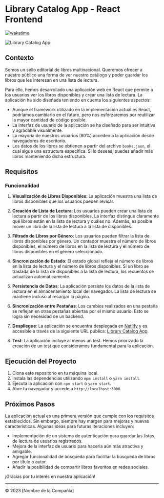 # Library Catalog App - React Frontend

[![wakatime](https://wakatime.com/badge/user/d9f2f680-1923-4275-ac1c-aa218aef47fb/project/7c5b0135-1a4e-4d62-8eab-d3b8412f7e32.svg)](https://wakatime.com/badge/user/d9f2f680-1923-4275-ac1c-aa218aef47fb/project/7c5b0135-1a4e-4d62-8eab-d3b8412f7e32)

![Library Catalog App](app_screenshot.png)

## Contexto

Somos un sello editorial de libros multinacional. Queremos ofrecer a nuestro público una forma de ver nuestro catálogo y poder guardar los libros que les interesan en una lista de lectura.

Para ello, hemos desarrollado una aplicación web en React que permite a los usuarios ver los libros disponibles y crear una lista de lectura. La aplicación ha sido diseñada teniendo en cuenta los siguientes aspectos:

- Aunque el framework utilizado en la implementación actual es React, podríamos cambiarlo en el futuro, pero nos esforzaremos por reutilizar la mayor cantidad de código posible.
- La interfaz de usuario de la aplicación se ha diseñado para ser intuitiva y agradable visualmente.
- La mayoría de nuestros usuarios (80%) acceden a la aplicación desde navegadores de escritorio.
- Los datos de los libros se obtienen a partir del archivo `books.json`, el cual sigue una estructura específica. Si lo deseas, puedes añadir más libros manteniendo dicha estructura.

## Requisitos

### Funcionalidad

1. **Visualización de Libros Disponibles**: La aplicación muestra una lista de libros disponibles que los usuarios pueden revisar.

2. **Creación de Lista de Lectura**: Los usuarios pueden crear una lista de lectura a partir de los libros disponibles. La interfaz distingue claramente qué libros están en la lista de lectura y cuáles no. Además, es posible mover un libro de la lista de lectura a la lista de disponibles.

3. **Filtrado de Libros por Género**: Los usuarios pueden filtrar la lista de libros disponibles por género. Un contador muestra el número de libros disponibles, el número de libros en la lista de lectura y el número de libros disponibles en el género seleccionado.

4. **Sincronización de Estado**: El estado global refleja el número de libros en la lista de lectura y el número de libros disponibles. Si un libro se traslada de la lista de disponibles a la lista de lectura, los recuentos se actualizan automáticamente.

5. **Persistencia de Datos**: La aplicación persiste los datos de la lista de lectura en el almacenamiento local del navegador. La lista de lectura se mantiene incluso al recargar la página.

6. **Sincronización entre Pestañas**: Los cambios realizados en una pestaña se reflejan en otras pestañas abiertas por el mismo usuario. Esto se logra sin necesidad de un backend.

7. **Despliegue**: La aplicación se encuentra desplegada en [Netlify](https://www.netlify.com/) y es accesible a través de la siguiente URL pública: [Library Catalog App](https://example-library-catalog.netlify.app).

8. **Test**: La aplicación incluye al menos un test. Hemos priorizado la creación de un test que consideramos fundamental para la aplicación.

## Ejecución del Proyecto

1. Clona este repositorio en tu máquina local.
2. Instala las dependencias utilizando `npm install` o `yarn install`.
3. Ejecuta la aplicación con `npm start` o `yarn start`.
4. Abre tu navegador y accede a `http://localhost:3000`.

## Próximos Pasos

La aplicación actual es una primera versión que cumple con los requisitos establecidos. Sin embargo, siempre hay margen para mejoras y nuevas características. Algunas ideas para futuras iteraciones incluyen:

- Implementación de un sistema de autenticación para guardar las listas de lectura de usuarios registrados.
- Mejora de la interfaz de usuario para hacerla aún más atractiva y amigable.
- Agregar funcionalidad de búsqueda para facilitar la búsqueda de libros por título o autor.
- Añadir la posibilidad de compartir libros favoritos en redes sociales.

¡Gracias por tu interés en nuestra aplicación!

---

© 2023 [Nombre de la Compañía]
